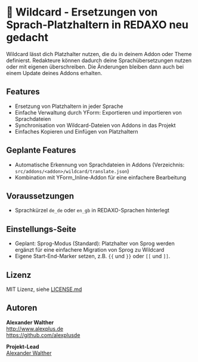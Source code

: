 # 🎴 Wildcard - Ersetzungen von Sprach-Platzhaltern in REDAXO neu gedacht

Wildcard lässt dich Platzhalter nutzen, die du in deinem Addon oder Theme definierst. Redakteure können dadurch deine Sprachübersetzungen nutzen oder mit eigenen überschreiben. Die Änderungen bleiben dann auch bei einem Update deines Addons erhalten.

## Features

* Ersetzung von Platzhaltern in jeder Sprache
* Einfache Verwaltung durch YForm: Exportieren und importieren von Sprachdateien
* Synchronisation von Wildcard-Dateien von Addons in das Projekt
* Einfaches Kopieren und Einfügen von Platzhaltern

## Geplante Features

* Automatische Erkennung von Sprachdateien in Addons (Verzeichnis: `src/addons/<addon>/wildcard/translate.json`)
* Kombination mit YForm_Inline-Addon für eine einfachere Bearbeitung

## Voraussetzungen

* Sprachkürzel  `de_de` oder `en_gb` in REDAXO-Sprachen hinterlegt

## Einstellungs-Seite

* Geplant: Sprog-Modus (Standard): Platzhalter von Sprog werden ergänzt für eine einfachere Migration von Sprog zu Wildcard
* Eigene Start-End-Marker setzen, z.B. `{{` und `}}` oder `[[` und `]]`.

## Lizenz

MIT Lizenz, siehe [LICENSE.md](https://github.com/alexplusde/wildcard/blob/master/LICENSE.md)  

## Autoren

**Alexander Walther**  
<http://www.alexplus.de>  
<https://github.com/alexplusde>  

**Projekt-Lead**  
[Alexander Walther](https://github.com/alexplusde)
